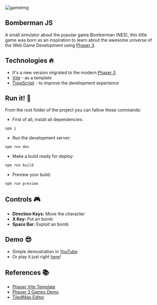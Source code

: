 ![gameimg](https://github.com/pr0mming/Bomberman-JS/assets/20020612/a1cf0725-91d7-4447-91c3-e93e2d23189a)

## Bomberman JS

A small simulator about the popular game Bomberman (NES), this little game was born as an inspiration to learn about the awesome universe of the Web Game Development using [Phaser 3](https://phaser.io).

## Technologies :fire:

- It's a new version migrated to the modern [Phaser 3](https://phaser.io)
- [Vite](https://vitejs.dev) - as a template
- [TypeScript](https://www.typescriptlang.org) - to improve the development experience

## Run it! :rocket:

From the root folder of the project you can fallow these commands:

- First of all, install all dependencies:

```bash
npm i
```

- Run the development server:

```bash
npm run dev
```

- Make a build ready for deploy:

```bash
npm run build
```

- Preview your build:

```bash
npm run preview
```

## Controls :video_game:

- **Direction Keys:** Move the character
- **X Key:** Put an bomb
- **Space Bar:** Exploit an bomb

## Demo :sunglasses:

- Simple demostration in [YouTube](https://www.youtube.com/watch?v=W5vcOb7laG0)
- Or play it just right [here](https://bomberman.pr0mming.dev)!

## References :books:

- [Phaser Vite Template](https://github.com/phaserjs/template-vite/tree/main)
- [Phaser 3 Games Demo](https://labs.phaser.io/index.html?dir=games/&q=)
- [TiledMap Editor](https://www.mapeditor.org/)
